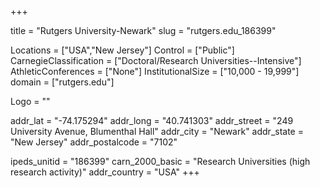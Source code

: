 
+++

title = "Rutgers University-Newark"
slug = "rutgers.edu_186399"

Locations = ["USA","New Jersey"]
Control = ["Public"]
CarnegieClassification = ["Doctoral/Research Universities--Intensive"]
AthleticConferences = ["None"]
InstitutionalSize = ["10,000 - 19,999"]
domain = ["rutgers.edu"]

Logo = ""

addr_lat = "-74.175294"
addr_long = "40.741303"
addr_street = "249 University Avenue, Blumenthal Hall"
addr_city = "Newark"
addr_state = "New Jersey"
addr_postalcode = "7102"

ipeds_unitid = "186399"
carn_2000_basic = "Research Universities (high research activity)"
addr_country = "USA"
+++
    
